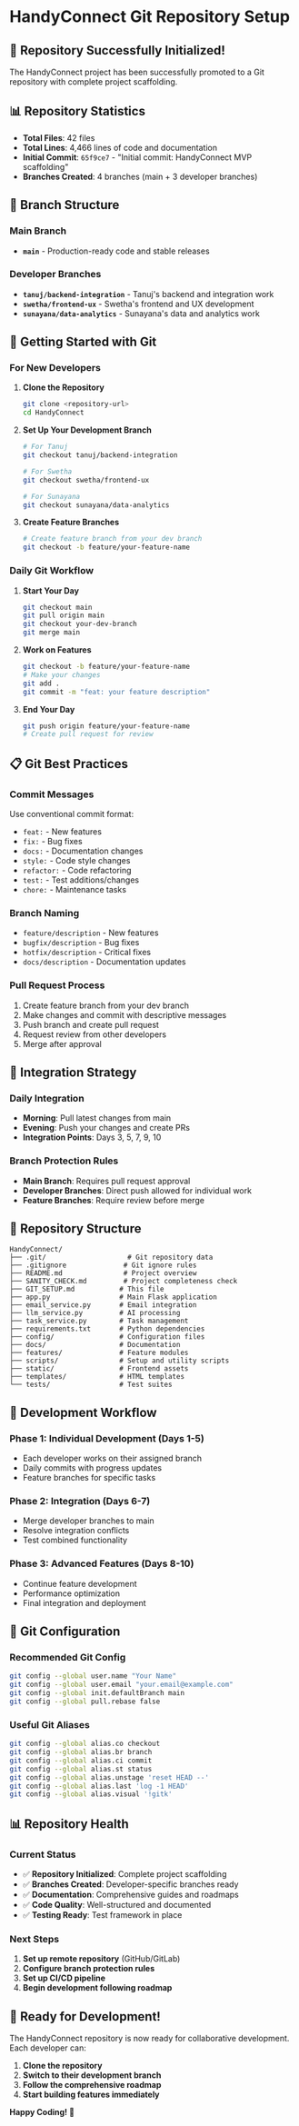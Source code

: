 # HandyConnect Git Repository Setup

## 🎉 Repository Successfully Initialized!

The HandyConnect project has been successfully promoted to a Git repository with complete project scaffolding.

## 📊 Repository Statistics

- **Total Files**: 42 files
- **Total Lines**: 4,466 lines of code and documentation
- **Initial Commit**: `65f9ce7` - "Initial commit: HandyConnect MVP scaffolding"
- **Branches Created**: 4 branches (main + 3 developer branches)

## 🌳 Branch Structure

### Main Branch
- **`main`** - Production-ready code and stable releases

### Developer Branches
- **`tanuj/backend-integration`** - Tanuj's backend and integration work
- **`swetha/frontend-ux`** - Swetha's frontend and UX development
- **`sunayana/data-analytics`** - Sunayana's data and analytics work

## 🚀 Getting Started with Git

### For New Developers

1. **Clone the Repository**
   ```bash
   git clone <repository-url>
   cd HandyConnect
   ```

2. **Set Up Your Development Branch**
   ```bash
   # For Tanuj
   git checkout tanuj/backend-integration
   
   # For Swetha
   git checkout swetha/frontend-ux
   
   # For Sunayana
   git checkout sunayana/data-analytics
   ```

3. **Create Feature Branches**
   ```bash
   # Create feature branch from your dev branch
   git checkout -b feature/your-feature-name
   ```

### Daily Git Workflow

1. **Start Your Day**
   ```bash
   git checkout main
   git pull origin main
   git checkout your-dev-branch
   git merge main
   ```

2. **Work on Features**
   ```bash
   git checkout -b feature/your-feature-name
   # Make your changes
   git add .
   git commit -m "feat: your feature description"
   ```

3. **End Your Day**
   ```bash
   git push origin feature/your-feature-name
   # Create pull request for review
   ```

## 📋 Git Best Practices

### Commit Messages
Use conventional commit format:
- `feat:` - New features
- `fix:` - Bug fixes
- `docs:` - Documentation changes
- `style:` - Code style changes
- `refactor:` - Code refactoring
- `test:` - Test additions/changes
- `chore:` - Maintenance tasks

### Branch Naming
- `feature/description` - New features
- `bugfix/description` - Bug fixes
- `hotfix/description` - Critical fixes
- `docs/description` - Documentation updates

### Pull Request Process
1. Create feature branch from your dev branch
2. Make changes and commit with descriptive messages
3. Push branch and create pull request
4. Request review from other developers
5. Merge after approval

## 🔄 Integration Strategy

### Daily Integration
- **Morning**: Pull latest changes from main
- **Evening**: Push your changes and create PRs
- **Integration Points**: Days 3, 5, 7, 9, 10

### Branch Protection Rules
- **Main Branch**: Requires pull request approval
- **Developer Branches**: Direct push allowed for individual work
- **Feature Branches**: Require review before merge

## 📁 Repository Structure

```
HandyConnect/
├── .git/                    # Git repository data
├── .gitignore              # Git ignore rules
├── README.md               # Project overview
├── SANITY_CHECK.md         # Project completeness check
├── GIT_SETUP.md           # This file
├── app.py                 # Main Flask application
├── email_service.py       # Email integration
├── llm_service.py         # AI processing
├── task_service.py        # Task management
├── requirements.txt       # Python dependencies
├── config/                # Configuration files
├── docs/                  # Documentation
├── features/              # Feature modules
├── scripts/               # Setup and utility scripts
├── static/                # Frontend assets
├── templates/             # HTML templates
└── tests/                 # Test suites
```

## 🎯 Development Workflow

### Phase 1: Individual Development (Days 1-5)
- Each developer works on their assigned branch
- Daily commits with progress updates
- Feature branches for specific tasks

### Phase 2: Integration (Days 6-7)
- Merge developer branches to main
- Resolve integration conflicts
- Test combined functionality

### Phase 3: Advanced Features (Days 8-10)
- Continue feature development
- Performance optimization
- Final integration and deployment

## 🔧 Git Configuration

### Recommended Git Config
```bash
git config --global user.name "Your Name"
git config --global user.email "your.email@example.com"
git config --global init.defaultBranch main
git config --global pull.rebase false
```

### Useful Git Aliases
```bash
git config --global alias.co checkout
git config --global alias.br branch
git config --global alias.ci commit
git config --global alias.st status
git config --global alias.unstage 'reset HEAD --'
git config --global alias.last 'log -1 HEAD'
git config --global alias.visual '!gitk'
```

## 📊 Repository Health

### Current Status
- ✅ **Repository Initialized**: Complete project scaffolding
- ✅ **Branches Created**: Developer-specific branches ready
- ✅ **Documentation**: Comprehensive guides and roadmaps
- ✅ **Code Quality**: Well-structured and documented
- ✅ **Testing Ready**: Test framework in place

### Next Steps
1. **Set up remote repository** (GitHub/GitLab)
2. **Configure branch protection rules**
3. **Set up CI/CD pipeline**
4. **Begin development following roadmap**

## 🚀 Ready for Development!

The HandyConnect repository is now ready for collaborative development. Each developer can:

1. **Clone the repository**
2. **Switch to their development branch**
3. **Follow the comprehensive roadmap**
4. **Start building features immediately**

**Happy Coding! 🎉**

